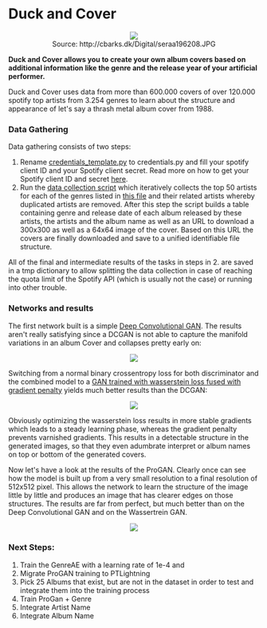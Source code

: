 # **Duck and Cover**

<div align="center">
  <img src="http://cbarks.dk/Digital/seraa196208.JPG">
  <figcaption>Source: http://cbarks.dk/Digital/seraa196208.JPG</figcaption>
</div>

**Duck and Cover allows you to create your own album covers based on
additional information like the genre and the release year of your
artificial performer.**

Duck and Cover uses data from more than 600.000 covers of over 120.000
spotify top artists from 3.254 genres to learn about the structure and
appearance of let's say a thrash metal album cover from 1988.

### Data Gathering
Data gathering consists of two steps:
1. Rename [credentials_template.py](credentials_template.py) to
   credentials.py and fill your spotify client ID and your Spotify
   client secret. Read more on how to get your Spotify client ID and
   secret
   [here](https://developer.spotify.com/documentation/general/guides/app-settings/).
2. Run the [data collection script](collect_artist_data.py) which
   iteratively collects the top 50 artists for each of the genres listed
   in [this file](data/genres.txt) and their related artists whereby
   duplicated artists are removed. After this step the script builds a
   table containing genre and release date of each album released by
   these artists, the artists and the album name as well as an URL to
   download a 300x300 as well as a 64x64 image of the cover. Based on 
   this URL the covers are finally downloaded and save to a unified
   identifiable file structure.
   
 All of the final and intermediate results of the tasks in steps in 2.
 are saved in a tmp dictionary to allow splitting the data collection in
 case of reaching the quota limit of the Spotify API (which is usually
 not the case) or running into other trouble.
 
### Networks and results
The first network built is a simple
[Deep Convolutional GAN](https://arxiv.org/pdf/1511.06434.pdf). The 
results aren't really satisfying since a DCGAN is not able to capture
the manifold variations in an album Cover and collapses pretty early on:

<div align="center">
  <img src="img/learning_progress_gan.gif">
</div>

Switching from a normal binary crossentropy loss for both discriminator
and the combined model to a [GAN trained with wasserstein loss fused
with gradient penalty](https://arxiv.org/pdf/1704.00028.pdf) yields much
better results than the DCGAN:

<div align="center">
  <img src="img/learning_progress_wgan.gif">
</div>

Obviously optimizing the wasserstein loss results in more stable
gradients which leads to a steady learning phase, whereas the gradient
penalty prevents varnished gradients. This results in a detectable
structure in the generated images, so that they even adumbrate interpret
or album names on top or bottom of the generated covers.

Now let's have a look at the results of the ProGAN. Clearly once can see how the
model is built up from a very small resolution to a final resolution of 
512x512 pixel. This allows the network to learn the structure of the image 
little by little and produces an image that has clearer edges on those 
structures. The results are far from perfect, but much better than on the 
Deep Convolutional GAN and on the Wassertrein GAN.

<div align="center">
  <img src="img/learning_progress_progan.gif">
</div>

### Next Steps:
1. Train the GenreAE with a learning rate of 1e-4 and
2. Migrate ProGAN training to PTLightning
3. Pick 25 Albums that exist, but are not in the dataset in order to test 
   and integrate them into the training process
4. Train ProGan + Genre
5. Integrate Artist Name
6. Integrate Album Name